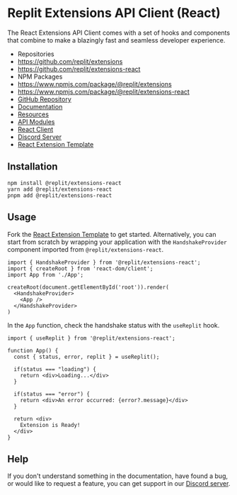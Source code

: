 # Replit Extensions API Client (React)

The React Extensions API Client comes with a set of hooks and components that combine to make a blazingly fast and seamless developer experience.

 - Repositories
  - https://github.com/replit/extensions
  - https://github.com/replit/extensions-react
 - NPM Packages
  - https://www.npmjs.com/package/@replit/extensions
  - https://www.npmjs.com/package/@replit/extensions-react
 - [GitHub Repository](https://github.com/replit/extensions-react)
 - [Documentation](https://docs.replit.com/extensions)
  - [Resources](https://docs.replit.com/extensions/resources)
  - [API Modules](https://docs.replit.com/extensions/category/api-reference)
  - [React Client](https://docs.replit.com/extensions/category/react)
 - [Discord Server](https://discord.gg/replit)
 - [React Extension Template](https://replit.com/@replit/React-Extension?v=1)

## Installation

```
npm install @replit/extensions-react
yarn add @replit/extensions-react
pnpm add @replit/extensions-react
```

## Usage

Fork the [React Extension Template](https://replit.com/@replit/React-Extension?v=1) to get started.  Alternatively, you can start from scratch by wrapping your application with the `HandshakeProvider` component imported from `@replit/extensions-react`.

```tsx
import { HandshakeProvider } from '@replit/extensions-react';
import { createRoot } from 'react-dom/client';
import App from './App';

createRoot(document.getElementById('root')).render(
  <HandshakeProvider>
    <App />
  </HandshakeProvider>
)
```

In the `App` function, check the handshake status with the `useReplit` hook.

```tsx
import { useReplit } from '@replit/extensions-react';

function App() {
  const { status, error, replit } = useReplit();

  if(status === "loading") {
    return <div>Loading...</div>
  }

  if(status === "error") {
    return <div>An error occurred: {error?.message}</div>
  }

  return <div>
    Extension is Ready!
  </div>
}
```

## Help

If you don't understand something in the documentation, have found a bug, or would like to request a feature, you can get support in our [Discord server](https://discord.gg/replit).

